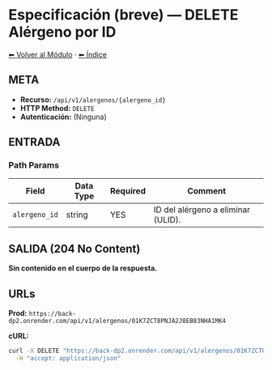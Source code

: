 # Especificación (breve) — DELETE Alérgeno por ID

[⬅ Volver al Módulo](../README.md) · [⬅ Índice](../../../README.md)

## META

- **Recurso:** `/api/v1/alergenos/{alergeno_id}`
- **HTTP Method:** `DELETE`
- **Autenticación:** (Ninguna)

## ENTRADA

### Path Params

| Field | Data Type | Required | Comment |
|-------|-----------|----------|---------|
| `alergeno_id` | string | YES | ID del alérgeno a eliminar (ULID). |

## SALIDA (204 No Content)

**Sin contenido en el cuerpo de la respuesta.**

## URLs

**Prod:** `https://back-dp2.onrender.com/api/v1/alergenos/01K7ZCT8PNJA2J8EB83NHA1MK4`

**cURL:**
```bash
curl -X DELETE "https://back-dp2.onrender.com/api/v1/alergenos/01K7ZCT8PNJA2J8EB83NHA1MK4" \
  -H "accept: application/json"
```
